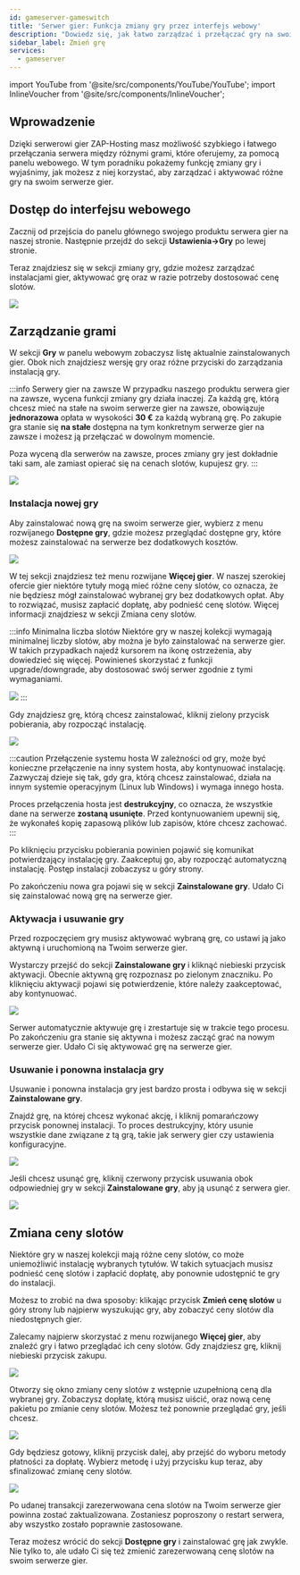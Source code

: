 ```yaml
---
id: gameserver-gameswitch
title: 'Serwer gier: Funkcja zmiany gry przez interfejs webowy'
description: "Dowiedz się, jak łatwo zarządzać i przełączać gry na swoim serwerze ZAP-Hosting, aby płynnie dostosować rozgrywkę → Sprawdź teraz"
sidebar_label: Zmień grę
services:
  - gameserver
---
```



import YouTube from '@site/src/components/YouTube/YouTube';
import InlineVoucher from '@site/src/components/InlineVoucher';

## Wprowadzenie

Dzięki serwerowi gier ZAP-Hosting masz możliwość szybkiego i łatwego przełączania serwera między różnymi grami, które oferujemy, za pomocą panelu webowego. W tym poradniku pokażemy funkcję zmiany gry i wyjaśnimy, jak możesz z niej korzystać, aby zarządzać i aktywować różne gry na swoim serwerze gier.

<YouTube videoId="nmPd4OsEEvc" imageSrc="https://screensaver01.zap-hosting.com/index.php/s/egQo23DdptPw4qm/preview" title="Jak korzystać z funkcji zmiany gry na ZAP-Hosting" description="Wolisz zobaczyć to w akcji, żeby lepiej zrozumieć? Mamy coś dla Ciebie! Zanurz się w naszym wideo, które wszystko rozkłada na czynniki pierwsze. Niezależnie czy się spieszysz, czy po prostu lubisz chłonąć informacje w najbardziej angażujący sposób!"/>


<InlineVoucher />

## Dostęp do interfejsu webowego

Zacznij od przejścia do panelu głównego swojego produktu serwera gier na naszej stronie. Następnie przejdź do sekcji **Ustawienia->Gry** po lewej stronie.

Teraz znajdziesz się w sekcji zmiany gry, gdzie możesz zarządzać instalacjami gier, aktywować grę oraz w razie potrzeby dostosować cenę slotów.

![](https://screensaver01.zap-hosting.com/index.php/s/NT6d4f7iZa62iPf/preview)

## Zarządzanie grami

W sekcji **Gry** w panelu webowym zobaczysz listę aktualnie zainstalowanych gier. Obok nich znajdziesz wersję gry oraz różne przyciski do zarządzania instalacją gry.

:::info Serwery gier na zawsze
W przypadku naszego produktu serwera gier na zawsze, wycena funkcji zmiany gry działa inaczej. Za każdą grę, którą chcesz mieć na stałe na swoim serwerze gier na zawsze, obowiązuje **jednorazowa** opłata w wysokości **30 €** za każdą wybraną grę. Po zakupie gra stanie się **na stałe** dostępna na tym konkretnym serwerze gier na zawsze i możesz ją przełączać w dowolnym momencie.

Poza wyceną dla serwerów na zawsze, proces zmiany gry jest dokładnie taki sam, ale zamiast opierać się na cenach slotów, kupujesz gry.
:::

![](https://screensaver01.zap-hosting.com/index.php/s/JJfYoRSi3M26qbc/preview)

### Instalacja nowej gry

Aby zainstalować nową grę na swoim serwerze gier, wybierz z menu rozwijanego **Dostępne gry**, gdzie możesz przeglądać dostępne gry, które możesz zainstalować na serwerze bez dodatkowych kosztów.

![](https://screensaver01.zap-hosting.com/index.php/s/iN7rNje3zaBPMgf/preview)

W tej sekcji znajdziesz też menu rozwijane **Więcej gier**. W naszej szerokiej ofercie gier niektóre tytuły mogą mieć różne ceny slotów, co oznacza, że nie będziesz mógł zainstalować wybranej gry bez dodatkowych opłat. Aby to rozwiązać, musisz zapłacić dopłatę, aby podnieść cenę slotów. Więcej informacji znajdziesz w sekcji Zmiana ceny slotów.

:::info Minimalna liczba slotów
Niektóre gry w naszej kolekcji wymagają minimalnej liczby slotów, aby można je było zainstalować na serwerze gier. W takich przypadkach najedź kursorem na ikonę ostrzeżenia, aby dowiedzieć się więcej. Powinieneś skorzystać z funkcji upgrade/downgrade, aby dostosować swój serwer zgodnie z tymi wymaganiami.

![](https://screensaver01.zap-hosting.com/index.php/s/AfAonXCqmLFDyay/preview)
:::

Gdy znajdziesz grę, którą chcesz zainstalować, kliknij zielony przycisk pobierania, aby rozpocząć instalację.

![](https://screensaver01.zap-hosting.com/index.php/s/EjCQK6WYac7Ejfr/preview)

:::caution Przełączenie systemu hosta
W zależności od gry, może być konieczne przełączenie na inny system hosta, aby kontynuować instalację. Zazwyczaj dzieje się tak, gdy gra, którą chcesz zainstalować, działa na innym systemie operacyjnym (Linux lub Windows) i wymaga innego hosta.

Proces przełączenia hosta jest **destrukcyjny**, co oznacza, że wszystkie dane na serwerze **zostaną usunięte**. Przed kontynuowaniem upewnij się, że wykonałeś kopię zapasową plików lub zapisów, które chcesz zachować.
:::

Po kliknięciu przycisku pobierania powinien pojawić się komunikat potwierdzający instalację gry. Zaakceptuj go, aby rozpocząć automatyczną instalację. Postęp instalacji zobaczysz u góry strony.

Po zakończeniu nowa gra pojawi się w sekcji **Zainstalowane gry**. Udało Ci się zainstalować nową grę na serwerze gier.

### Aktywacja i usuwanie gry

Przed rozpoczęciem gry musisz aktywować wybraną grę, co ustawi ją jako aktywną i uruchomioną na Twoim serwerze gier.

Wystarczy przejść do sekcji **Zainstalowane gry** i kliknąć niebieski przycisk aktywacji. Obecnie aktywną grę rozpoznasz po zielonym znaczniku. Po kliknięciu aktywacji pojawi się potwierdzenie, które należy zaakceptować, aby kontynuować.

![](https://screensaver01.zap-hosting.com/index.php/s/XT8jwyDq6j5zXPn/preview)

Serwer automatycznie aktywuje grę i zrestartuje się w trakcie tego procesu. Po zakończeniu gra stanie się aktywna i możesz zacząć grać na nowym serwerze gier. Udało Ci się aktywować grę na serwerze gier.

### Usuwanie i ponowna instalacja gry

Usuwanie i ponowna instalacja gry jest bardzo prosta i odbywa się w sekcji **Zainstalowane gry**.

Znajdź grę, na której chcesz wykonać akcję, i kliknij pomarańczowy przycisk ponownej instalacji. To proces destrukcyjny, który usunie wszystkie dane związane z tą grą, takie jak serwery gier czy ustawienia konfiguracyjne.

![](https://screensaver01.zap-hosting.com/index.php/s/x8kmeor6S7mXe9g/preview)

Jeśli chcesz usunąć grę, kliknij czerwony przycisk usuwania obok odpowiedniej gry w sekcji **Zainstalowane gry**, aby ją usunąć z serwera gier.

![](https://screensaver01.zap-hosting.com/index.php/s/fwgGGzjA5mE2qRs/preview)

## Zmiana ceny slotów

Niektóre gry w naszej kolekcji mają różne ceny slotów, co może uniemożliwić instalację wybranych tytułów. W takich sytuacjach musisz podnieść cenę slotów i zapłacić dopłatę, aby ponownie udostępnić te gry do instalacji.

Możesz to zrobić na dwa sposoby: klikając przycisk **Zmień cenę slotów** u góry strony lub najpierw wyszukując gry, aby zobaczyć ceny slotów dla niedostępnych gier.

Zalecamy najpierw skorzystać z menu rozwijanego **Więcej gier**, aby znaleźć gry i łatwo przeglądać ich ceny slotów. Gdy znajdziesz grę, kliknij niebieski przycisk zakupu.

![](https://screensaver01.zap-hosting.com/index.php/s/FnrqX4SFQq2MkPL/preview)

Otworzy się okno zmiany ceny slotów z wstępnie uzupełnioną ceną dla wybranej gry. Zobaczysz dopłatę, którą musisz uiścić, oraz nową cenę pakietu po zmianie ceny slotów. Możesz też ponownie przeglądać gry, jeśli chcesz.

![](https://screensaver01.zap-hosting.com/index.php/s/EGaZRMzjnF3QPiL/preview)

Gdy będziesz gotowy, kliknij przycisk dalej, aby przejść do wyboru metody płatności za dopłatę. Wybierz metodę i użyj przycisku kup teraz, aby sfinalizować zmianę ceny slotów.

![](https://screensaver01.zap-hosting.com/index.php/s/83oPQocpmSX58R4/preview)

Po udanej transakcji zarezerwowana cena slotów na Twoim serwerze gier powinna zostać zaktualizowana. Zostaniesz poproszony o restart serwera, aby wszystko zostało poprawnie zastosowane.

Teraz możesz wrócić do sekcji **Dostępne gry** i zainstalować grę jak zwykle. Nie tylko to, ale udało Ci się też zmienić zarezerwowaną cenę slotów na swoim serwerze gier.

<InlineVoucher />